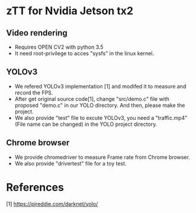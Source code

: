 # zTT for Nvidia Jetson tx2
## Video rendering
* Requires OPEN CV2 with python 3.5
* It need root-privilege to acces "sysfs" in the linux kernel.

## YOLOv3
* We refered YOLOv3 implementation [1] and modifed it to measure and record the FPS.
* After get original source code[1], change "src/demo.c" file with proposed "demo.c" in our YOLO directory. And then, please make the project.
* We also provide "test" file to excute YOLOv3, you need a "traffic.mp4"(File name can be changed) in the YOLO project directory.

## Chrome browser
* We provide chromedriver to measure Frame rate from Chrome browser. 
* We also provide "drivertest" file for a toy test.


# References
[1] https://pjreddie.com/darknet/yolo/
